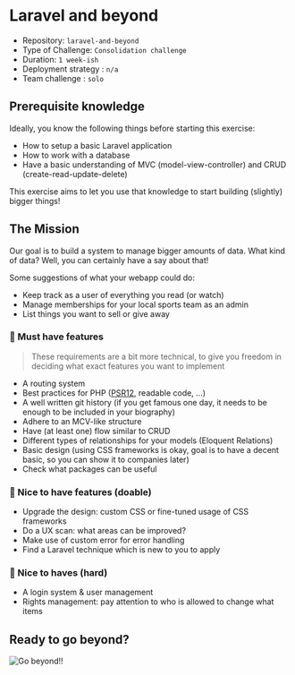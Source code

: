 # Laravel and beyond

- Repository: `laravel-and-beyond`
- Type of Challenge: `Consolidation challenge`
- Duration: `1 week-ish`
- Deployment strategy : `n/a`
- Team challenge : `solo`

## Prerequisite knowledge
Ideally, you know the following things before starting this exercise:

- How to setup a basic Laravel application
- How to work with a database
- Have a basic understanding of MVC (model-view-controller) and CRUD (create-read-update-delete)

This exercise aims to let you use that knowledge to start building (slightly) bigger things!

## The Mission
Our goal is to build a system to manage bigger amounts of data.
What kind of data? Well, you can certainly have a say about that!

Some suggestions of what your webapp could do:
- Keep track as a user of everything you read (or watch)
- Manage memberships for your local sports team as an admin
- List things you want to sell or give away

### 🌱 Must have features

> These requirements are a bit more technical, to give you freedom in deciding what exact features you want to implement

- A routing system
- Best practices for PHP ([PSR12](https://www.php-fig.org/psr/psr-12/), readable code, ...)
- A well written git history (if you get famous one day, it needs to be enough to be included in your biography)
- Adhere to an MCV-like structure
- Have (at least one) flow similar to CRUD
- Different types of relationships for your models (Eloquent Relations)
- Basic design (using CSS frameworks is okay, goal is to have a decent basic, so you can show it to companies later)
- Check what packages can be useful 

### 🌼 Nice to have features (doable)

- Upgrade the design: custom CSS or fine-tuned usage of CSS frameworks
- Do a UX scan: what areas can be improved?
- Make use of custom error for error handling
- Find a Laravel technique which is new to you to apply

### 🌳 Nice to haves (hard)

- A login system & user management
- Rights management: pay attention to who is allowed to change what items

## Ready to go beyond?

![Go beyond!!](https://media.giphy.com/media/UoCA5JIbXgq9q/giphy.gif)
